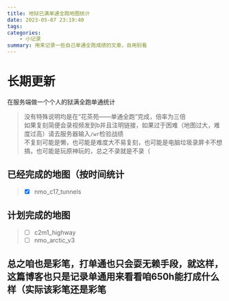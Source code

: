 ```yaml
---
title: 地狱已满单通全跑地图统计
date: 2023-05-07 23:19:40
tags:
categories:
    - 小记录
summary: 用来记录一些自己单通全跑成绩的文章，自用别看
---
```


# 长期更新
在服务端做一个个人的狱满全跑单通统计
>没有特殊说明均是在“花茶苑——单通全跑”完成，倍率为三倍   
如果复刻简便会录视频发到b并且注明链接，如果过于困难（地图过大，难度过高）请去服务器输入`/wr`检验战绩    
不复刻可能是懒，也可能是难度大不易复刻，也可能是电脑垃圾录屏卡不想搞，也可能是玩原神玩的，总之不录就是不录（    

## 已经完成的地图（按时间统计   

>- [x] nmo_c17_tunnels  

## 计划完成的地图   

>- [ ] c2m1_highway
>- [ ] nmo_arctic_v3

## 总之咱也是彩笔，打单通也只会耍无赖手段，就这样，这篇博客也只是记录单通用来看看咱650h能打成什么样（实际该彩笔还是彩笔
